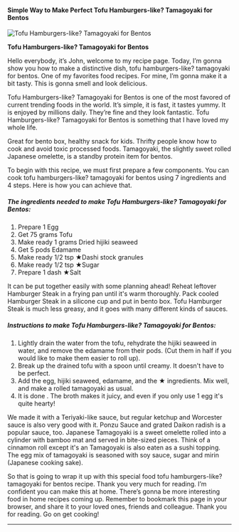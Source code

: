             

#### Simple Way to Make Perfect Tofu Hamburgers-like? Tamagoyaki for Bentos

![Tofu Hamburgers-like? Tamagoyaki for Bentos](https://img-global.cpcdn.com/recipes/6336883100483584/751x532cq70/tofu-hamburgers-like-tamagoyaki-for-bentos-recipe-main-photo.jpg)

**Tofu Hamburgers-like? Tamagoyaki for Bentos**

Hello everybody, it’s John, welcome to my recipe page. Today, I’m gonna show you how to make a distinctive dish, tofu hamburgers-like? tamagoyaki for bentos. One of my favorites food recipes. For mine, I’m gonna make it a bit tasty. This is gonna smell and look delicious.

Tofu Hamburgers-like? Tamagoyaki for Bentos is one of the most favored of current trending foods in the world. It’s simple, it is fast, it tastes yummy. It is enjoyed by millions daily. They’re fine and they look fantastic. Tofu Hamburgers-like? Tamagoyaki for Bentos is something that I have loved my whole life.

Great for bento box, healthy snack for kids. Thrifty people know how to cook and avoid toxic processed foods. Tamagoyaki, the slightly sweet rolled Japanese omelette, is a standby protein item for bentos.

To begin with this recipe, we must first prepare a few components. You can cook tofu hamburgers-like? tamagoyaki for bentos using 7 ingredients and 4 steps. Here is how you can achieve that.

##### The ingredients needed to make Tofu Hamburgers-like? Tamagoyaki for Bentos:

1.  Prepare 1 Egg
2.  Get 75 grams Tofu
3.  Make ready 1 grams Dried hijiki seaweed
4.  Get 5 pods Edamame
5.  Make ready 1/2 tsp ★Dashi stock granules
6.  Make ready 1/2 tsp ★Sugar
7.  Prepare 1 dash ★Salt

It can be put together easily with some planning ahead! Reheat leftover Hamburger Steak in a frying pan until it's warm thoroughly. Pack cooled Hamburger Steak in a silicone cup and put in bento box. Tofu Hamburger Steak is much less greasy, and it goes with many different kinds of sauces.

##### Instructions to make Tofu Hamburgers-like? Tamagoyaki for Bentos:

1.  Lightly drain the water from the tofu, rehydrate the hijiki seaweed in water, and remove the edamame from their pods. (Cut them in half if you would like to make them easier to roll up).
2.  Break up the drained tofu with a spoon until creamy. It doesn't have to be perfect.
3.  Add the egg, hijiki seaweed, edamame, and the ★ ingredients. Mix well, and make a rolled tamagoyaki as usual.
4.  It is done . The broth makes it juicy, and even if you only use 1 egg it's quite hearty!

We made it with a Teriyaki-like sauce, but regular ketchup and Worcester sauce is also very good with it. Ponzu Sauce and grated Daikon radish is a popular sauce, too. Japanese Tamagoyaki is a sweet omelette rolled into a cylinder with bamboo mat and served in bite-sized pieces. Think of a cinnamon roll except it's an Tamagoyaki is also eaten as a sushi topping. The egg mix of tamagoyaki is seasoned with soy sauce, sugar and mirin (Japanese cooking sake).

So that is going to wrap it up with this special food tofu hamburgers-like? tamagoyaki for bentos recipe. Thank you very much for reading. I’m confident you can make this at home. There’s gonna be more interesting food in home recipes coming up. Remember to bookmark this page in your browser, and share it to your loved ones, friends and colleague. Thank you for reading. Go on get cooking!

* * *